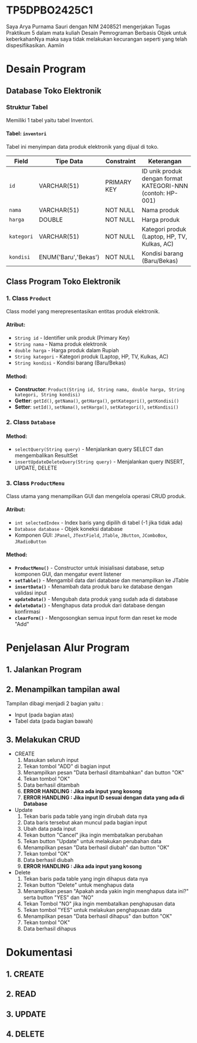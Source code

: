# TP5DPBO2425C1
Saya Arya Purnama Sauri dengan NIM 2408521 mengerjakan Tugas Praktikum 5 dalam mata kuliah Desain Pemrograman Berbasis Objek untuk keberkahanNya maka saya tidak melakukan kecurangan seperti yang telah dispesifikasikan. Aamiin

# Desain Program

## Database Toko Elektronik

### Struktur Tabel
Memiliki 1 tabel yaitu tabel Inventori.

#### Tabel: `inventori`
Tabel ini menyimpan data produk elektronik yang dijual di toko.


| Field        | Tipe Data             | Constraint   | Keterangan                                                   |
|-------       |-----------            |------------  |------------                                                  |
| `id`         | VARCHAR(51)           | PRIMARY KEY  | ID unik produk dengan format KATEGORI-NNN (contoh: HP-001)   |
| `nama`       | VARCHAR(51)          | NOT NULL     | Nama produk                                                  |
| `harga`      | DOUBLE                | NOT NULL     | Harga produk                                                 |
| `kategori`   | VARCHAR(51)           | NOT NULL     | Kategori produk (Laptop, HP, TV, Kulkas, AC)                 |
| `kondisi`    | ENUM('Baru','Bekas')  | NOT NULL     | Kondisi barang (Baru/Bekas)                                  |

##  Class Program Toko Elektronik

### 1. Class `Product`
Class model yang merepresentasikan entitas produk elektronik.

#### Atribut:
- `String id` - Identifier unik produk (Primary Key)
- `String nama` - Nama produk elektronik
- `double harga` - Harga produk dalam Rupiah
- `String kategori` - Kategori produk (Laptop, HP, TV, Kulkas, AC)
- `String kondisi` - Kondisi barang (Baru/Bekas)

#### Method:
- **Constructor**: `Product(String id, String nama, double harga, String kategori, String kondisi)`
- **Getter**: `getId()`, `getNama()`, `getHarga()`, `getKategori()`, `getKondisi()`
- **Setter**: `setId()`, `setNama()`, `setHarga()`, `setKategori()`, `setKondisi()`

### 2. Class `Database`

#### Method:
- `selectQuery(String query)` - Menjalankan query SELECT dan mengembalikan ResultSet
- `insertUpdateDeleteQuery(String query)` - Menjalankan query INSERT, UPDATE, DELETE

### 3. Class `ProductMenu`
Class utama yang menampilkan GUI dan mengelola operasi CRUD produk.

#### Atribut:
- `int selectedIndex` - Index baris yang dipilih di tabel (-1 jika tidak ada)
- `Database database` - Objek koneksi database
- Komponen GUI: `JPanel`, `JTextField`, `JTable`, `JButton`, `JComboBox`, `JRadioButton`

#### Method:
- **`ProductMenu()`** - Constructor untuk inisialisasi database, setup komponen GUI, dan mengatur event listener
- **`setTable()`** - Mengambil data dari database dan menampilkan ke JTable
- **`insertData()`** - Menambah data produk baru ke database dengan validasi input
- **`updateData()`** - Mengubah data produk yang sudah ada di database
- **`deleteData()`** - Menghapus data produk dari database dengan konfirmasi
- **`clearForm()`** - Mengosongkan semua input form dan reset ke mode "Add"

# Penjelasan Alur Program
## 1. Jalankan Program
## 2. Menampilkan tampilan awal 
   Tampilan dibagi menjadi 2 bagian yaitu :
 - Input (pada bagian atas) 
 - Tabel data (pada bagian bawah)
## 3. Melakukan CRUD
   * CREATE
      1. Masukan seluruh input
      2. Tekan tombol "ADD" di bagian input
      3. Menampilkan pesan "Data berhasil ditambahkan" dan button "OK"
      3. Tekan tombol "OK"
      4. Data berhasil ditambah
      5. **ERROR HANDLING : Jika ada input yang kosong**
      5. **ERROR HANDLING : Jika input ID sesuai dengan data yang ada di Database**
   * Update
      1. Tekan baris pada table yang ingin dirubah data nya
      2. Data baris tersebut akan muncul pada bagian input
      3. Ubah data pada input
      4. Tekan button "Cancel" jika ingin membatalkan perubahan
      5. Tekan button "Update" untuk melakukan perubahan data
      6. Menampilkan pesan "Data berhasil diubah" dan button "OK"
      7. Tekan tombol "OK"
      8. Data berhasil diubah
      9. **ERROR HANDLING  : Jika ada input yang kosong**
   * Delete
      1. Tekan baris pada table yang ingin dihapus data nya
      2. Tekan button "Delete" untuk menghapus data
      3. Menampilkan pesan "Apakah anda yakin ingin menghapus data ini?" serta button "YES" dan "NO"
      4. Tekan Tombol "NO" jika ingin membatalkan penghapusan data
      5. Tekan tombol "YES" untuk melakukan penghapusan data
      6. Menampilkan pesan "Data berhasil dihapus" dan button "OK"
      7. Tekan tombol "OK"
      8. Data berhasil dihapus

# Dokumentasi
## 1. CREATE
## 2. READ
## 3. UPDATE
## 4. DELETE